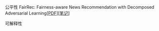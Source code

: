公平性
FairRec: Fairness-aware News Recommendation with Decomposed Adversarial Learning[[PDF](https://arxiv.org/pdf/2006.16742.pdf)][[笔记](https://github.com/KKu1/recommendation/blob/main/paper/fairness/FairRec%20Fairness-aware%20News%20Recommendation%20with%20Decomposed%20Adversarial%20Learning%20%E8%AF%BB%E4%B9%A6%E7%AC%94%E8%AE%B0.md)]

可解释性

